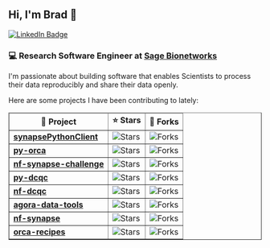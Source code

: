 ## Hi, I'm Brad 👋

<div id="badges">
  <a href="https://www.linkedin.com/in/bwm/">
    <img src="https://img.shields.io/badge/LinkedIn-blue?style=for-the-badge&logo=linkedin&logoColor=white" alt="LinkedIn Badge"/>
  </a>
</div>

### 💻 **Research Software Engineer at [Sage Bionetworks](https://github.com/Sage-Bionetworks)**

I'm passionate about building software that enables Scientists to process their data reproducibly and share their data openly.

Here are some projects I have been contributing to lately:

<table border="1">
  <thead align="center">
    <tr border: none;>
      <td><b>📘 Project</b></td>
      <td><b>⭐ Stars</b></td>
      <td><b>🤝 Forks</b></td>
    </tr>
  </thead>
  <tbody>
    <tr>
      <td><a href="https://github.com/Sage-Bionetworks/synapsepythonclient"><b>synapsePythonClient</b></a></td>
      <td><img alt="Stars" src="https://img.shields.io/github/stars/Sage-Bionetworks/synapsepythonclient?style=flat-square&labelColor=343b41"/>        </td>
      <td><img alt="Forks" src="https://img.shields.io/github/forks/Sage-Bionetworks/synapsepythonclient?style=flat-square&labelColor=343b41"/>        </td>
    </tr>
    <tr>
      <td><a href="https://github.com/Sage-Bionetworks-Workflows/py-orca"><b>py-orca</b></a></td>
      <td><img alt="Stars" src="https://img.shields.io/github/stars/Sage-Bionetworks-Workflows/py-orca?style=flat-square&labelColor=343b41"/>        </td>
      <td><img alt="Forks" src="https://img.shields.io/github/forks/Sage-Bionetworks-Workflows/py-orca?style=flat-square&labelColor=343b41"/>        </td>
    <tr>
      <td><a href="https://github.com/Sage-Bionetworks-Workflows/nf-synapse-challenge"><b>nf-synapse-challenge</b></a></td>
      <td><img alt="Stars" src="https://img.shields.io/github/stars/Sage-Bionetworks-Workflows/nf-synapse-challenge?style=flat-square&labelColor=343b41"/>        </td>
      <td><img alt="Forks" src="https://img.shields.io/github/forks/Sage-Bionetworks-Workflows/nf-synapse-challenge?style=flat-square&labelColor=343b41"/>        </td>
    </tr>
    <tr>
      <td><a href="https://github.com/Sage-Bionetworks-Workflows/py-dcqc"><b>py-dcqc</b></a></td>
      <td><img alt="Stars" src="https://img.shields.io/github/stars/Sage-Bionetworks-Workflows/py-dcqc?style=flat-square&labelColor=343b41"/>        </td>
      <td><img alt="Forks" src="https://img.shields.io/github/forks/Sage-Bionetworks-Workflows/py-dcqc?style=flat-square&labelColor=343b41"/>        </td>
    </tr>
      <tr>
      <td><a href="https://github.com/Sage-Bionetworks-Workflows/nf-dcqc"><b>nf-dcqc</b></a></td>
      <td><img alt="Stars" src="https://img.shields.io/github/stars/Sage-Bionetworks-Workflows/nf-dcqc?style=flat-square&labelColor=343b41"/>        </td>
      <td><img alt="Forks" src="https://img.shields.io/github/forks/Sage-Bionetworks-Workflows/nf-dcqc?style=flat-square&labelColor=343b41"/>        </td>
    </tr>
    <tr>
      <td><a href="https://github.com/Sage-Bionetworks/agora-data-tools"><b>agora-data-tools</b></a></td>
      <td><img alt="Stars" src="https://img.shields.io/github/stars/Sage-Bionetworks/agora-data-tools?style=flat-square&labelColor=343b41"/>        </td>
      <td><img alt="Forks" src="https://img.shields.io/github/forks/Sage-Bionetworks/agora-data-tools?style=flat-square&labelColor=343b41"/>        </td>
    </tr>
    <tr>
      <td><a href="https://github.com/Sage-Bionetworks-Workflows/nf-synapse"><b>nf-synapse</b></a></td>
      <td><img alt="Stars" src="https://img.shields.io/github/stars/Sage-Bionetworks-Workflows/nf-synapse?style=flat-square&labelColor=343b41"/>        </td>
      <td><img alt="Forks" src="https://img.shields.io/github/forks/Sage-Bionetworks-Workflows/nf-synapse?style=flat-square&labelColor=343b41"/>        </td>
    </tr>
    <tr>
      <td><a href="https://github.com/Sage-Bionetworks-Workflows/orca-recipes"><b>orca-recipes</b></a></td>
      <td><img alt="Stars" src="https://img.shields.io/github/stars/Sage-Bionetworks-Workflows/orca-recipes?style=flat-square&labelColor=343b41"/>        </td>
      <td><img alt="Forks" src="https://img.shields.io/github/forks/Sage-Bionetworks-Workflows/orca-recipes?style=flat-square&labelColor=343b41"/>        </td>
    </tr>
  </tbody>
</table>
